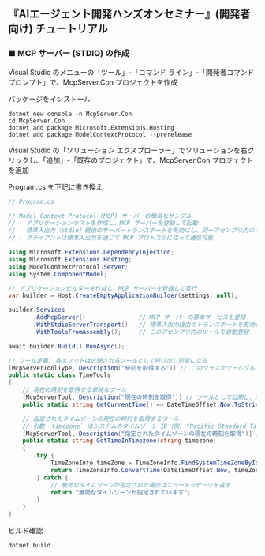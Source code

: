 ## 『AIエージェント開発ハンズオンセミナー』(開発者向け) チュートリアル

### ■ MCP サーバー (STDIO) の作成

Visual Studio のメニューの「ツール」-「コマンド ライン」-「開発者コマンド プロンプト」で、McpServer.Con プロジェクトを作成

パッケージをインストール
```console
dotnet new console -n McpServer.Con
cd McpServer.Con
dotnet add package Microsoft.Extensions.Hosting
dotnet add package ModelContextProtocol --prerelease
```

Visual Studio の「ソリューション エクスプローラー」でソリューションを右クリックし、「追加」-「既存のプロジェクト」で、McpServer.Con プロジェクトを追加

Program.cs を下記に書き換え

```csharp
// Program.cs

// Model Context Protocol (MCP) サーバーの簡易なサンプル
// - アプリケーションホストを作成し、MCP サーバーを登録して起動
// - 標準入出力（stdio）経由のサーバートランスポートを有効にし、同一アセンブリ内のツールを登録
// - クライアントは標準入出力を通じて MCP プロトコルに従って通信可能

using Microsoft.Extensions.DependencyInjection;
using Microsoft.Extensions.Hosting;
using ModelContextProtocol.Server;
using System.ComponentModel;

// アプリケーションビルダーを作成し、MCP サーバーを登録して実行
var builder = Host.CreateEmptyApplicationBuilder(settings: null);

builder.Services
       .AddMcpServer()               // MCP サーバーの基本サービスを登録
       .WithStdioServerTransport()   // 標準入出力経由のトランスポートを有効化
       .WithToolsFromAssembly();     // このアセンブリ内のツールを自動登録

await builder.Build().RunAsync();

// ツール定義: 各メソッドは公開されるツールとして呼び出し可能になる
[McpServerToolType, Description("時刻を取得する")] // このクラスがツールグループであることを示す属性
public static class TimeTools
{
    // 現在の時刻を取得する単純なツール
    [McpServerTool, Description("現在の時刻を取得")] // ツールとして公開し、説明を付与
    public static string GetCurrentTime() => DateTimeOffset.Now.ToString();

    // 指定されたタイムゾーンの現在の時刻を取得するツール
    // 引数 `timezone` はシステムのタイムゾーン ID（例: "Pacific Standard Time" や "Asia/Tokyo"）。
    [McpServerTool, Description("指定されたタイムゾーンの現在の時刻を取得")] // ツールとして公開し、説明を付与
    public static string GetTimeInTimezone(string timezone)
    {
        try {
            TimeZoneInfo timeZone = TimeZoneInfo.FindSystemTimeZoneById(timezone);
            return TimeZoneInfo.ConvertTime(DateTimeOffset.Now, timeZone).ToString();
        } catch {
            // 無効なタイムゾーンが指定された場合はエラーメッセージを返す
            return "無効なタイムゾーンが指定されています";
        }
    }
}
```

ビルド確認

```console
dotnet build
```
